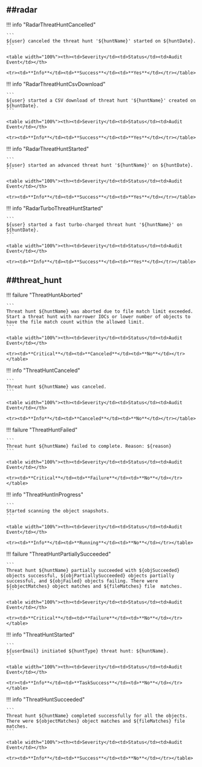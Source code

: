 ##radar
----

!!! info "RadarThreatHuntCancelled"

    ```
    ${user} canceled the threat hunt '${huntName}' started on ${huntDate}.
    ```

    <table width="100%"><th><td>Severity</td><td>Status</td><td>Audit Event</td></th>

    <tr><td>**Info**</td><td>**Success**</td><td>**Yes**</td></tr></table>


!!! info "RadarThreatHuntCsvDownload"

    ```
    ${user} started a CSV download of threat hunt '${huntName}' created on ${huntDate}.
    ```

    <table width="100%"><th><td>Severity</td><td>Status</td><td>Audit Event</td></th>

    <tr><td>**Info**</td><td>**Success**</td><td>**Yes**</td></tr></table>


!!! info "RadarThreatHuntStarted"

    ```
    ${user} started an advanced threat hunt '${huntName}' on ${huntDate}.
    ```

    <table width="100%"><th><td>Severity</td><td>Status</td><td>Audit Event</td></th>

    <tr><td>**Info**</td><td>**Success**</td><td>**Yes**</td></tr></table>


!!! info "RadarTurboThreatHuntStarted"

    ```
    ${user} started a fast turbo-charged threat hunt '${huntName}' on ${huntDate}.
    ```

    <table width="100%"><th><td>Severity</td><td>Status</td><td>Audit Event</td></th>

    <tr><td>**Info**</td><td>**Success**</td><td>**Yes**</td></tr></table>



##threat_hunt
----

!!! failure "ThreatHuntAborted"

    ```
    Threat hunt ${huntName} was aborted due to file match limit exceeded. Start a threat hunt with narrower IOCs or lower number of objects to have the file match count within the allowed limit.
    ```

    <table width="100%"><th><td>Severity</td><td>Status</td><td>Audit Event</td></th>

    <tr><td>**Critical**</td><td>**Canceled**</td><td>**No**</td></tr></table>


!!! info "ThreatHuntCanceled"

    ```
    Threat hunt ${huntName} was canceled.
    ```

    <table width="100%"><th><td>Severity</td><td>Status</td><td>Audit Event</td></th>

    <tr><td>**Info**</td><td>**Canceled**</td><td>**No**</td></tr></table>


!!! failure "ThreatHuntFailed"

    ```
    Threat hunt ${huntName} failed to complete. Reason: ${reason}
    ```

    <table width="100%"><th><td>Severity</td><td>Status</td><td>Audit Event</td></th>

    <tr><td>**Critical**</td><td>**Failure**</td><td>**No**</td></tr></table>


!!! info "ThreatHuntInProgress"

    ```
    Started scanning the object snapshots.
    ```

    <table width="100%"><th><td>Severity</td><td>Status</td><td>Audit Event</td></th>

    <tr><td>**Info**</td><td>**Running**</td><td>**No**</td></tr></table>


!!! failure "ThreatHuntPartiallySucceeded"

    ```
    Threat hunt ${huntName} partially succeeded with ${objSucceeded}  objects successful, ${objPartiallySucceeded} objects partially  successful, and ${objFailed} objects failing. There were  ${objectMatches} object matches and ${fileMatches} file  matches.
    ```

    <table width="100%"><th><td>Severity</td><td>Status</td><td>Audit Event</td></th>

    <tr><td>**Critical**</td><td>**Failure**</td><td>**No**</td></tr></table>


!!! info "ThreatHuntStarted"

    ```
    ${userEmail} initiated ${huntType} threat hunt: ${huntName}.
    ```

    <table width="100%"><th><td>Severity</td><td>Status</td><td>Audit Event</td></th>

    <tr><td>**Info**</td><td>**TaskSuccess**</td><td>**No**</td></tr></table>


!!! info "ThreatHuntSucceeded"

    ```
    Threat hunt ${huntName} completed successfully for all the objects.  There were ${objectMatches} object matches and ${fileMatches} file  matches.
    ```

    <table width="100%"><th><td>Severity</td><td>Status</td><td>Audit Event</td></th>

    <tr><td>**Info**</td><td>**Success**</td><td>**No**</td></tr></table>

